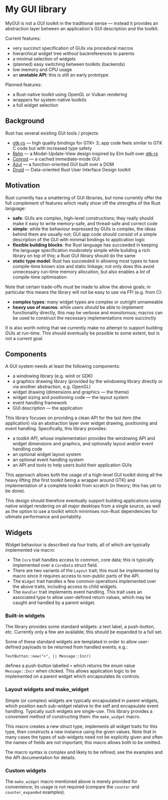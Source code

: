My GUI library
==========

MyGUI is not a GUI toolkit in the traditional sense — instead it provides an
abstraction layer between an application's GUI description and the toolkit.

Current features:

-   very succinct specification of GUIs via procedural macros
-   hierarchical widget tree *without* backreferences to parents
-   a minimal selection of widgets
-   (planned) easy switching between toolkits (backends)
-   low memory and CPU usage
-   an **unstable API**: this is still an early prototype

Planned features:

-   a Rust-native toolkit using OpenGL or Vulkan rendering
-   wrappers for system-native toolkits
-   a full widget selection


Background
-----------

Rust has several existing GUI tools / projects:

-   [gtk-rs] — high quality bindings for GTK+ 3;
    app code feels similar to GTK C code but with increased type safety
-   [Relm] — a Model-Update-View design inspired by Elm built over [gtk-rs]
-   [Conrod] — a cached immediate-mode GUI
-   [Azul] — a function-oriented GUI built over a DOM
-   [Druid] — Data-oriented Rust User Interface Design toolkit

[gtk-rs]: https://gtk-rs.org/
[Relm]: https://github.com/antoyo/relm
[Conrod]: https://github.com/PistonDevelopers/conrod
[Azul]: https://github.com/maps4print/azul
[Druid]: https://github.com/xi-editor/druid

Motivation
----------

Rust currently has a smattering of GUI libraries, but none currently offer the
full complement of features which really show off the strengths of the Rust
language:

-   **safe**: GUIs are complex, high-level constructions; they really should
    make it easy to write memory-safe, and thread-safe and correct code
-   **simple**: while the behaviour expressed by GUIs is complex, the ideas behind
    them are usually not; GUI app code should consist of a simple description
    of the GUI with minimal bindings to application logic
-   **flexible building blocks**: the Rust language has succeeded in keeping the
    language specification *moderately* simple while buliding a rich library
    on top of this; a Rust GUI library should do the same
-   **static type model**: Rust has succeeded in allowing most types to have
    compile-time known size and static linkage; not only does this avoid
    unnecessary run-time memory allocation, but also enables a *lot*
    of compile-time optimisation

Note that certain trade-offs must be made to allow the above goals; in
particular this means the library will not be easy to use via FFI (e.g. from C):

-   **complex types**: many widget types are complex or outright unnameable
-   **heavy use of macros**: while users *should* be able to implement
    functionality directly, this may be verbose and monotonous; macros can be
    used to construct the necessary implementations more succinctly

It is also worth noting that we currently make no attempt to support building
GUIs at run-time. This should eventually be possible to some extent, but is not
a current goal.

Components
---------------

A GUI system needs at least the following components:

-   a windowing library (e.g. winit or GDK)
-   a graphics drawing library (provided by the windowing library directly or
    via another abstraction, e.g. OpenGL)
-   widget drawing (dimensions and graphics — the theme)
-   widget sizing and positioning code — the layout system
-   event handling framework
-   GUI description — the application

This library focuses on providing a clean API for the last item (the
application) via an abstraction layer over widget drawing, positioning and
event handling. Specifically, this library provides:

-   a *toolkit API*, whose implementation provides the windowing API and widget
    dimensions and graphics, and optionally layout and/or event handling code
-   an optional widget layout system
-   an optional event handling system
-   an API and tools to help users build their application GUIs

This approach allows both the usage of a high-level GUI toolkit doing all the
heavy lifting (the first toolkit being a wrapper around GTK) and implementation
of a complete toolkit from scratch (in theory; this has yet to be done).

This design should therefore eventually support building applications using
native widget rendering on all major desktops from a single source, as well as
the option to use a toolkit which minimises non-Rust dependencies for ultimate
performance and portability.


Widgets
--------

Widget behaviour is described via four traits, all of which are typically
implemented via macro:

-   The `Core` trait handles access to common, core data; this is typically
    implemented over a `CoreData` struct field.
-   There are two variants of the `Layout` trait; this must be implemented by
    macro since it requires access to non-public parts of the API.
-   The `Widget` trait handles a few common operations implemented over the
    above traits, including access to child widgets.
-   The `Handler` trait implements event handling. This trait uses an associated
    type to allow user-defined return values, which may be caught and handled
    by a parent widget.

### Built-in widgets

The library provides some standard widgets: a text label, a push-button, etc.
Currently only a few are available; this should be expanded to a full set.

Some of these standard widgets are templated in order to allow user-defined
payloads to be returned from handled events; e.g.:

    TextButton::new("+", || Message::Incr)

defines a push-button labelled `+` which returns the enum value `Message::Incr`
when clicked. This allows application logic to be implemented on a parent widget
which encapsulates its controls.

### Layout widgets and make_widget

Simple (or complex) widgets are typically encapsulated in parent widgets, which
position each sub-widget relative to the self and encapsulate event handling.
Typically such widgets are single-use. This library provides a convenient method
of constructing them: the `make_widget` macro.

This macro creates a new struct type, implements all widget traits for this
type, then constructs a new instance using the given values. Note that in many
cases the types of sub-widgets need not be explicitly given and often the names
of fields are not important; this macro allows both to be omitted.

The macro syntax is complex and likely to be refined; see the examples and the
API documentation for details.

### Custom widgets

The `make_widget` macro mentioned above is merely provided for convenience; its
usage is not required (compare the `counter` and `counter_expanded` examples).
